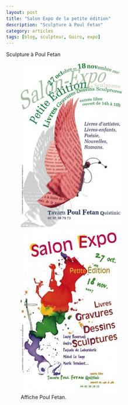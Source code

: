 ```yaml
---
layout: post
title: "Salon Expo de la petite édition"
description: "Sculpture à Poul Fetan"
category: articles
tags: [blog, sculpteur, Guiro, expo]
---
```

Sculpture à Poul Fetan  

<figure class="half">
	<img src="/images/poul-fetan-1.jpg">
	<img src="/images/poul-fetan-2.jpg">
	<figcaption>Affiche Poul Fetan.</figcaption>
</figure>
